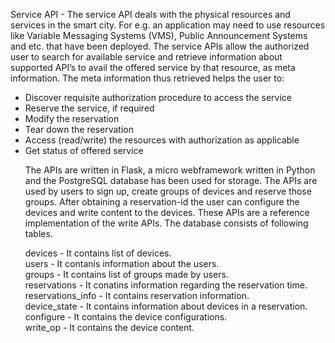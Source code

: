 Service API - The service API deals with the physical resources and services in the smart city. For e.g. an application may need to use resources like Variable Messaging Systems (VMS), Public Announcement Systems and etc. that have been deployed. 
              The service APIs allow the authorized user to search for available service and retrieve information about supported API’s to avail the offered service by that resource, as meta information. The meta information thus retrieved helps the user to:

  <ul><li>Discover requisite authorization procedure to access the service 
  <li>Reserve the service, if required
  <li>Modify the reservation
  <li>Tear down the reservation
  <li>Access (read/write) the resources with authorization as applicable
  <li>Get status of offered service

The APIs are written in Flask, a micro webframework written in Python and the PostgreSQL database has been used for storage.
The APIs are used by users to sign up, create groups of devices and reserve those groups. After obtaining a reservation-id the user can configure the devices and write content to the devices. These APIs are a reference implementation of the write APIs. The database consists of following tables.

devices - It contains list of devices.<br>
users - It contanis information about the users.<br>
groups - It contains list of groups made by users. <br>
reservations - It conatins information regarding the reservation time. <br>
reservations_info - It contains reservation information. <br>
device_state - It contains information about devices in a reservation. <br>
configure - It contains the device configurations.<br>
write_op - It contains the device content.<br>
